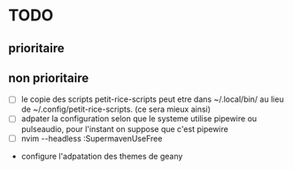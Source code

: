 # TODO

## prioritaire


## non prioritaire
- [ ] le copie des scripts petit-rice-scripts peut etre dans ~/.local/bin/ au lieu de ~/.config/petit-rice-scripts. (ce sera mieux ainsi)
- [ ] adpater la configuration selon que le systeme utilise pipewire ou pulseaudio, pour l'instant on suppose que c'est pipewire
- [ ]  nvim --headless :SupermavenUseFree
- configure l'adpatation des themes de geany 
